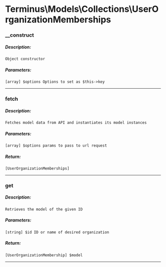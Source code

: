 # Terminus\Models\Collections\UserOrganizationMemberships

### __construct
##### Description:
    Object constructor

##### Parameters:
    [array] $options Options to set as $this->key

---

### fetch
##### Description:
    Fetches model data from API and instantiates its model instances

##### Parameters:
    [array] $options params to pass to url request

##### Return:
    [UserOrganizationMemberships]

---

### get
##### Description:
    Retrieves the model of the given ID

##### Parameters:
    [string] $id ID or name of desired organization

##### Return:
    [UserOrganizationMembership] $model

---


